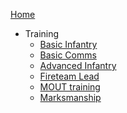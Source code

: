 <!-- docs/training/_sidebar.md -->
[Home](/)

- Training
  - [Basic Infantry](/training/Basic-Infrantry.md "Basics for anyone joining, gear, medic system, gear, radio operations, team formations")
  - [Basic Comms](Basic-Comms.md "Radio operator basic's")
  - [Advanced Infantry](Advanced-Infrantry.md "Formations, immediate action drills, and buddy team bounding overwatch")
  - [Fireteam Lead](Fireteam-Lead.md "Concentration, situational awareness, confidence and a solid understanding of our tactics and training")
  - [MOUT training](MOUT.md "Military Operations in Urban Terrain")
  - [Marksmanship](Marksmanship.md "")